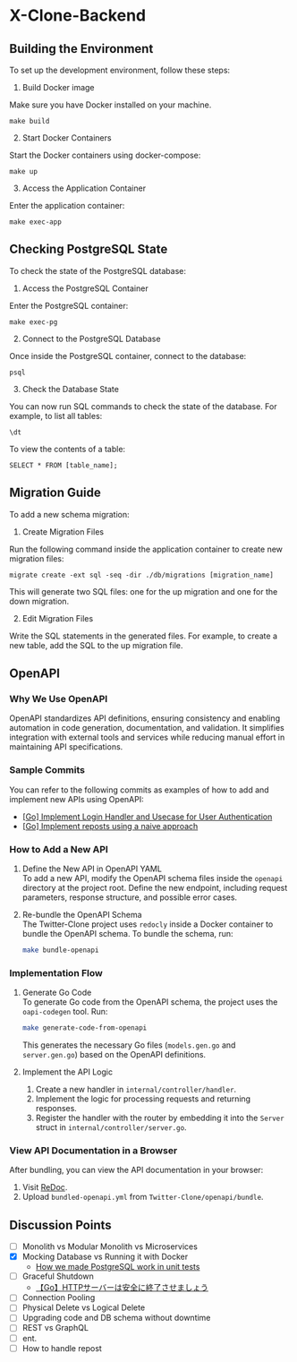 # X-Clone-Backend
## Building the Environment
To set up the development environment, follow these steps:

1. Build Docker image  

Make sure you have Docker installed on your machine.
```
make build
```

2. Start Docker Containers

Start the Docker containers using docker-compose:
```
make up
```

3. Access the Application Container  

Enter the application container:
```
make exec-app
```

## Checking PostgreSQL State
To check the state of the PostgreSQL database:

1. Access the PostgreSQL Container  

Enter the PostgreSQL container:
```
make exec-pg
```

2. Connect to the PostgreSQL Database  

Once inside the PostgreSQL container, connect to the database:
```
psql
```

3. Check the Database State  

You can now run SQL commands to check the state of the database. For example, to list all tables:
```
\dt
```
To view the contents of a table:
```
SELECT * FROM [table_name];
```

## Migration Guide
To add a new schema migration:

1. Create Migration Files

Run the following command inside the application container to create new migration files:

```
migrate create -ext sql -seq -dir ./db/migrations [migration_name]
```
This will generate two SQL files: one for the up migration and one for the down migration.

2. Edit Migration Files

Write the SQL statements in the generated files. For example, to create a new table, add the SQL to the up migration file.


## OpenAPI
### Why We Use OpenAPI
OpenAPI standardizes API definitions, ensuring consistency and enabling automation in code generation, documentation, and validation. It simplifies integration with external tools and services while reducing manual effort in maintaining API specifications.

### Sample Commits
You can refer to the following commits as examples of how to add and implement new APIs using OpenAPI:
- [[Go] Implement Login Handler and Usecase for User Authentication](https://github.com/okuda-seminar/Twitter-Clone/pull/592/commits/088a88adada6369c26856c84cc0402ab49a4d3ca)
- [[Go] Implement reposts using a naive approach](https://github.com/okuda-seminar/Twitter-Clone/pull/593/commits/6ba778cc7a6e75cbc2282ca3de18a80a8d83b6ac)

### How to Add a New API
1. Define the New API in OpenAPI YAML<br />
    To add a new API, modify the OpenAPI schema files inside the `openapi` directory at the project root. Define the new endpoint, including request parameters, response structure, and possible error cases.

2. Re-bundle the OpenAPI Schema<br />
    The Twitter-Clone project uses `redocly` inside a Docker container to bundle the OpenAPI schema. To bundle the schema, run:
    ```sh
    make bundle-openapi
    ```

### Implementation Flow
1. Generate Go Code<br />
    To generate Go code from the OpenAPI schema, the project uses the `oapi-codegen` tool. Run:
    ```sh
    make generate-code-from-openapi
    ```
    This generates the necessary Go files (`models.gen.go` and `server.gen.go`) based on the OpenAPI definitions.

2. Implement the API Logic<br />
    1. Create a new handler in `internal/controller/handler`.
    2. Implement the logic for processing requests and returning responses.
    3. Register the handler with the router by embedding it into the `Server` struct in `internal/controller/server.go`.

### View API Documentation in a Browser
After bundling, you can view the API documentation in your browser:
1. Visit [ReDoc](https://redocly.github.io/redoc/).
2. Upload `bundled-openapi.yml` from `Twitter-Clone/openapi/bundle`.

## Discussion Points
- [ ] Monolith vs Modular Monolith vs Microservices
- [X] Mocking Database vs Running it with Docker
    - [How we made PostgreSQL work in unit tests](https://engblog.nirvanatech.com/how-to-run-unit-tests-on-production-data-using-golang-postgresql-f2ebf38a3271)
- [ ] Graceful Shutdown
  - [【Go】HTTPサーバーは安全に終了させましょう](https://zenn.dev/tksx1227/articles/5ab5b3c99336c3)
- [ ] Connection Pooling
- [ ] Physical Delete vs Logical Delete
- [ ] Upgrading code and DB schema without downtime
- [ ] REST vs GraphQL
- [ ] ent.
- [ ] How to handle repost
